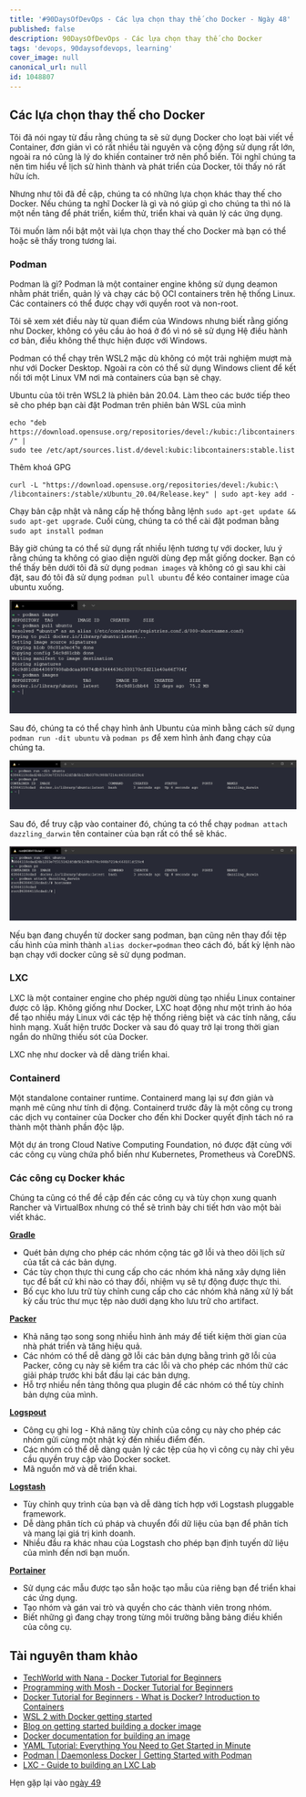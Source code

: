 ```yaml
---
title: '#90DaysOfDevOps - Các lựa chọn thay thế cho Docker - Ngày 48'
published: false
description: 90DaysOfDevOps - Các lựa chọn thay thế cho Docker
tags: 'devops, 90daysofdevops, learning'
cover_image: null
canonical_url: null
id: 1048807
---
```


## Các lựa chọn thay thế cho Docker

Tôi đã nói ngay từ đầu rằng chúng ta sẽ sử dụng Docker cho loạt bài viết về Container, đơn giản vì có rất nhiều tài nguyên và cộng động sử dụng rất lớn, ngoài ra nó cũng là lý do khiến container trở nên phổ biến. Tôi nghĩ chúng ta nên tìm hiểu về lịch sử hình thành và phát triển của Docker, tôi thấy nó rất hữu ích. 

Nhưng như tôi đã đề cập, chúng ta có những lựa chọn khác thay thế cho Docker. Nếu chúng ta nghĩ Docker là gì và nó giúp gì cho chúng ta thì nó là một nền tảng để phát triển, kiểm thử, triển khai và quản lý các ứng dụng.

Tôi muốn làm nổi bật một vài lựa chọn thay thế cho Docker mà bạn có thể hoặc sẽ thấy trong tương lai.

### Podman

Podman là gì? Podman là một container engine không sử dụng deamon nhằm phát triển, quản lý và chạy các bộ OCI containers trên hệ thống Linux. Các containers có thể được chạy với quyền root và non-root.

Tôi sẽ xem xét điều này từ quan điểm của Windows nhưng biết rằng giống như Docker, không có yêu cầu ảo hoá ở đó vì nó sẽ sử dụng Hệ điều hành cơ bản, điều không thể thực hiện được với Windows.

Podman có thể chạy trên WSL2 mặc dù không có một trải nghiệm mượt mà như với Docker Desktop. Ngoài ra còn có thể sử dụng Windows client để kết nối tới một Linux VM nơi mà containers của bạn sẽ chạy.

Ubuntu của tôi trên WSL2 là phiên bản 20.04. Làm theo các bước tiếp theo sẽ cho phép bạn cài đặt Podman trên phiên bản WSL của mình 

```Shell
echo "deb https://download.opensuse.org/repositories/devel:/kubic:/libcontainers:/stable/xUbuntu_20.04/ /" |
sudo tee /etc/apt/sources.list.d/devel:kubic:libcontainers:stable.list
```
Thêm khoá GPG

```Shell
curl -L "https://download.opensuse.org/repositories/devel:/kubic:\
/libcontainers:/stable/xUbuntu_20.04/Release.key" | sudo apt-key add -
```

Chạy bản cập nhật và nâng cấp hệ thống bằng lệnh `sudo apt-get update && sudo apt-get upgrade`. Cuối cùng, chúng ta có thể cài đặt podman bằng `sudo apt install podman`

Bây giờ chúng ta có thể sử dụng rất nhiều lệnh tương tự với docker, lưu ý rằng chúng ta không có giao diện người dùng đẹp mắt giống docker. Bạn có thể thấy bên dưới tôi đã sử dụng `podman images` và không có gì sau khi cài đặt, sau đó tôi đã sử dụng `podman pull ubuntu` để kéo container image của ubuntu xuống.

![](../../Days/Images/Day48_Containers1.png)

Sau đó, chúng ta có thể chạy hình ảnh Ubuntu của mình bằng cách sử dụng `podman run -dit ubuntu` và `podman ps` để xem hình ảnh đang chạy của chúng ta.

![](../../Days/Images/Day48_Containers2.png)

Sau đó, để truy cập vào container đó, chúng ta có thể chạy `podman attach dazzling_darwin` tên container của bạn rất có thể sẽ khác.

![](../../Days/Images/Day48_Containers3.png)

Nếu bạn đang chuyển từ docker sang podman, bạn cũng nên thay đổi tệp cấu hình của mình thành `alias docker=podman` theo cách đó, bất kỳ lệnh nào bạn chạy với docker cũng sẽ sử dụng podman.

### LXC

LXC là một container engine cho phép người dùng tạo nhiều Linux container được cô lập. Không giống như Docker, LXC hoạt động như một trình ảo hóa để tạo nhiều máy Linux với các tệp hệ thống riêng biệt và các tính năng, cấu hình mạng. Xuất hiện trước Docker và sau đó quay trở lại trong thời gian ngắn do những thiếu sót của Docker.

LXC nhẹ như docker và dễ dàng triển khai.

### Containerd

Một standalone container runtime. Containerd mang lại sự đơn giản và mạnh mẽ cũng như tính di động. Containerd trước đây là một công cụ trong các dịch vụ container của Docker cho đến khi Docker quyết định tách nó ra thành một thành phần độc lập.

Một dự án trong Cloud Native Computing Foundation, nó được đặt cùng với các công cụ vùng chứa phổ biến như Kubernetes, Prometheus và CoreDNS.

### Các công cụ Docker khác

Chúng ta cũng có thể đề cập đến các công cụ và tùy chọn xung quanh Rancher và VirtualBox nhưng có thể sẽ trình bày chi tiết hơn vào một bài viết khác.

[**Gradle**](https://gradle.org/)

- Quét bản dựng cho phép các nhóm cộng tác gỡ lỗi và theo dõi lịch sử của tất cả các bản dựng.
- Các tùy chọn thực thi cung cấp cho các nhóm khả năng xây dựng liên tục để bất cứ khi nào có thay đổi, nhiệm vụ sẽ tự động được thực thi.
- Bố cục kho lưu trữ tùy chỉnh cung cấp cho các nhóm khả năng xử lý bất kỳ cấu trúc thư mục tệp nào dưới dạng kho lưu trữ cho artifact.

[**Packer**](https://packer.io/)

- Khả năng tạo song song nhiều hình ảnh máy để tiết kiệm thời gian của nhà phát triển và tăng hiệu quả.
- Các nhóm có thể dễ dàng gỡ lỗi các bản dựng bằng trình gỡ lỗi của Packer, công cụ này sẽ kiểm tra các lỗi và cho phép các nhóm thử các giải pháp trước khi bắt đầu lại các bản dựng.
- Hỗ trợ nhiều nền tảng thông qua plugin để các nhóm có thể tùy chỉnh bản dựng của mình.


[**Logspout**](https://github.com/gliderlabs/logspout)

- Công cụ ghi log - Khả năng tùy chỉnh của công cụ này cho phép các nhóm gửi cùng một nhật ký đến nhiều điểm đến.
- Các nhóm có thể dễ dàng quản lý các tệp của họ vì công cụ này chỉ yêu cầu quyền truy cập vào Docker socket.
- Mã nguồn mở và dễ triển khai.

[**Logstash**](https://www.elastic.co/products/logstash)

- Tùy chỉnh quy trình của bạn và dễ dàng tích hợp với Logstash pluggable framework.
- Dễ dàng phân tích cú pháp và chuyển đổi dữ liệu của bạn để phân tích và mang lại giá trị kinh doanh.
- Nhiều đầu ra khác nhau của Logstash cho phép bạn định tuyến dữ liệu của mình đến nơi bạn muốn.

[**Portainer**](https://www.portainer.io/)

- Sử dụng các mẫu được tạo sẵn hoặc tạo mẫu của riêng bạn để triển khai các ứng dụng.
- Tạo nhóm và gán vai trò và quyền cho các thành viên trong nhóm.
- Biết những gì đang chạy trong từng môi trường bằng bảng điều khiển của công cụ.

## Tài nguyên tham khảo

- [TechWorld with Nana - Docker Tutorial for Beginners](https://www.youtube.com/watch?v=3c-iBn73dDE)
- [Programming with Mosh - Docker Tutorial for Beginners](https://www.youtube.com/watch?v=pTFZFxd4hOI)
- [Docker Tutorial for Beginners - What is Docker? Introduction to Containers](https://www.youtube.com/watch?v=17Bl31rlnRM&list=WL&index=128&t=61s)
- [WSL 2 with Docker getting started](https://www.youtube.com/watch?v=5RQbdMn04Oc)
- [Blog on getting started building a docker image](https://stackify.com/docker-build-a-beginners-guide-to-building-docker-images/)
- [Docker documentation for building an image](https://docs.docker.com/develop/develop-images/dockerfile_best-practices/)
- [YAML Tutorial: Everything You Need to Get Started in Minute](https://www.cloudbees.com/blog/yaml-tutorial-everything-you-need-get-started)
- [Podman | Daemonless Docker | Getting Started with Podman](https://www.youtube.com/watch?v=Za2BqzeZjBk)
- [LXC - Guide to building an LXC Lab](https://www.youtube.com/watch?v=cqOtksmsxfg)

Hẹn gặp lại vào [ngày 49](day49.md)
